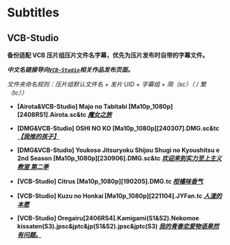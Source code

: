 # Subtitles

## VCB-Studio

**备份适配 VCB 压片组压片文件名字幕，优先为压片发布时自带的字幕文件。**

_**中文名链接导向[`VCB-Studio`](https://vcb-s.com/)相关作品发布页面。**_

_文件夹命名规则：压片组默认文件名 + 发片 UID + 字幕组 + 简（sc）（ / 繁（tc））_

- **[Airota&VCB-Studio] Majo no Tabitabi [Ma10p_1080p][2408RS1].Airota.sc&tc [_魔女之旅_](https://vcb-s.com/archives/19020)**

- **[DMG&VCB-Studio] OSHI NO KO [Ma10p_1080p][240307].DMG.sc&tc [_【我推的孩子】_](https://vcb-s.com/archives/18293)**

- **[DMG&VCB-Studio] Youkoso Jitsuryoku Shijou Shugi no Kyoushitsu e 2nd Season [Ma10p_1080p][230906].DMG.sc&tc [_欢迎来到实力至上主义教室 第二季_](https://vcb-s.com/archives/17429)**

- **[VCB-Studio] Citrus [Ma10p_1080p][190205].DMG.tc [_柑橘味香气_](https://vcb-s.com/archives/9851)**

- **[VCB-Studio] Kuzu no Honkai [Ma10p_1080p][221104].JYFan.tc [_人渣的本愿_](https://vcb-s.com/archives/15863)**

- **[VCB-Studio] Oregairu[2406RS4].Kamigami(S1&S2).Nekomoe kissaten(S3).jpsc&jptc&jp(S1&S2).jpsc&jptc(S3) [_我的青春恋爱物语果然有问题。_](https://vcb-s.com/archives/17559)**
